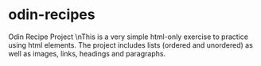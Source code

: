 # odin-recipes
Odin Recipe Project
\nThis is a very simple html-only exercise to practice using html elements. The project includes lists (ordered and unordered) as well as images, links, headings and paragraphs.